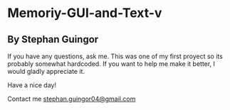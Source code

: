 # Memoriy-GUI-and-Text-v
## **By Stephan Guingor**

If you have any questions, ask me.
This was one of my first proyect so its probably somewhat hardcoded.
If you want to help me make it better, I would gladly appreciate it.

Have a nice day!

Contact me <stephan.guingor04@gmail.com>
